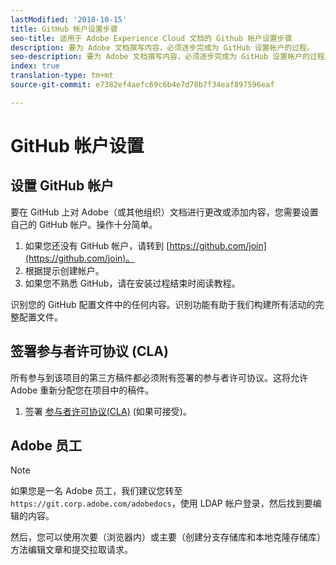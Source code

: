 ```yaml
---
lastModified: '2018-10-15'
title: GitHub 帐户设置步骤
seo-title: 适用于 Adobe Experience Cloud 文档的 Github 帐户设置步骤
description: 要为 Adobe 文档撰写内容，必须逐步完成为 GitHub 设置帐户的过程。
seo-description: 要为 Adobe 文档撰写内容，必须逐步完成为 GitHub 设置帐户的过程。
index: true
translation-type: tm+mt
source-git-commit: e7382ef4aefc69c6b4e7d78b7f34eaf897596eaf

---
```



# GitHub 帐户设置

## 设置 GitHub 帐户

要在 GitHub 上对 Adobe（或其他组织）文档进行更改或添加内容，您需要设置自己的 GitHub 帐户。操作十分简单。

1. 如果您还没有 GitHub 帐户，请转到 [https://github.com/join](https://github.com/join)。
1. 根据提示创建帐户。
1. 如果您不熟悉 GitHub，请在安装过程结束时阅读教程。

识别您的 GitHub 配置文件中的任何内容。识别功能有助于我们构建所有活动的完整配置文件。

## 签署参与者许可协议 (CLA)

所有参与到该项目的第三方稿件都必须附有签署的参与者许可协议。这将允许 Adobe 重新分配您在项目中的稿件。

1. 签署 [参与者许可协议(CLA)](http://opensource.adobe.com/cla.html) (如果可接受)。

## Adobe 员工

>[!NOTE]
>
>如果您是一名 Adobe 员工，我们建议您转至 `https://git.corp.adobe.com/adobedocs`，使用 LDAP 帐户登录，然后找到要编辑的内容。
>
>然后，您可以使用次要（浏览器内）或主要（创建分支存储库和本地克隆存储库）方法编辑文章和提交拉取请求。
